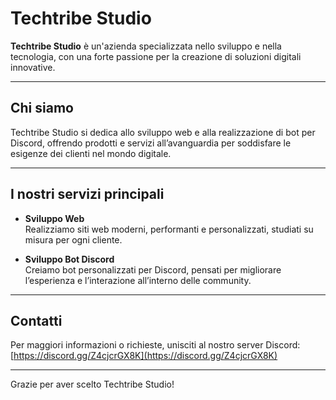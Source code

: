 # Techtribe Studio

**Techtribe Studio** è un'azienda specializzata nello sviluppo e nella tecnologia, con una forte passione per la creazione di soluzioni digitali innovative.

---

## Chi siamo

Techtribe Studio si dedica allo sviluppo web e alla realizzazione di bot per Discord, offrendo prodotti e servizi all’avanguardia per soddisfare le esigenze dei clienti nel mondo digitale.

---

## I nostri servizi principali

- **Sviluppo Web**  
  Realizziamo siti web moderni, performanti e personalizzati, studiati su misura per ogni cliente.

- **Sviluppo Bot Discord**  
  Creiamo bot personalizzati per Discord, pensati per migliorare l’esperienza e l’interazione all’interno delle community.

---

## Contatti

Per maggiori informazioni o richieste, unisciti al nostro server Discord:  
[https://discord.gg/Z4cjcrGX8K](https://discord.gg/Z4cjcrGX8K)

---

Grazie per aver scelto Techtribe Studio!
